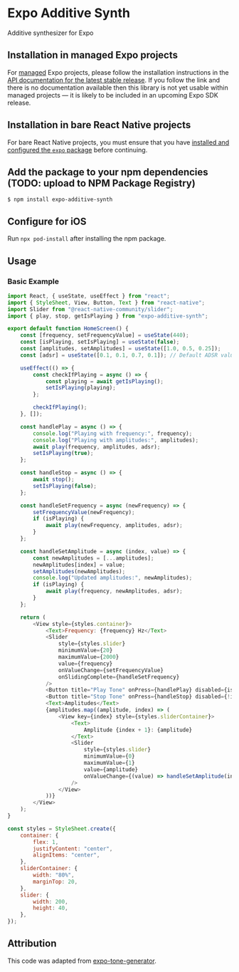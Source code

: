 # Expo Additive Synth

Additive synthesizer for Expo

## Installation in managed Expo projects

For [managed](https://docs.expo.dev/versions/latest/introduction/managed-vs-bare/) Expo projects, please follow the installation instructions in the [API documentation for the latest stable release](#api-documentation). If you follow the link and there is no documentation available then this library is not yet usable within managed projects &mdash; it is likely to be included in an upcoming Expo SDK release.

## Installation in bare React Native projects

For bare React Native projects, you must ensure that you have [installed and configured the `expo` package](https://docs.expo.dev/bare/installing-expo-modules/) before continuing.

## Add the package to your npm dependencies (TODO: upload to NPM Package Registry)

    $ npm install expo-additive-synth


## Configure for iOS

Run `npx pod-install` after installing the npm package.

## Usage

### Basic Example

```javascript
import React, { useState, useEffect } from "react";
import { StyleSheet, View, Button, Text } from "react-native";
import Slider from "@react-native-community/slider";
import { play, stop, getIsPlaying } from "expo-additive-synth";

export default function HomeScreen() {
	const [frequency, setFrequencyValue] = useState(440);
	const [isPlaying, setIsPlaying] = useState(false);
	const [amplitudes, setAmplitudes] = useState([1.0, 0.5, 0.25]);
	const [adsr] = useState([0.1, 0.1, 0.7, 0.1]); // Default ADSR values

	useEffect(() => {
		const checkIfPlaying = async () => {
			const playing = await getIsPlaying();
			setIsPlaying(playing);
		};

		checkIfPlaying();
	}, []);

	const handlePlay = async () => {
		console.log("Playing with frequency:", frequency);
		console.log("Playing with amplitudes:", amplitudes);
		await play(frequency, amplitudes, adsr);
		setIsPlaying(true);
	};

	const handleStop = async () => {
		await stop();
		setIsPlaying(false);
	};

	const handleSetFrequency = async (newFrequency) => {
		setFrequencyValue(newFrequency);
		if (isPlaying) {
			await play(newFrequency, amplitudes, adsr);
		}
	};

	const handleSetAmplitude = async (index, value) => {
		const newAmplitudes = [...amplitudes];
		newAmplitudes[index] = value;
		setAmplitudes(newAmplitudes);
		console.log("Updated amplitudes:", newAmplitudes);
		if (isPlaying) {
			await play(frequency, newAmplitudes, adsr);
		}
	};

	return (
		<View style={styles.container}>
			<Text>Frequency: {frequency} Hz</Text>
			<Slider
				style={styles.slider}
				minimumValue={20}
				maximumValue={2000}
				value={frequency}
				onValueChange={setFrequencyValue}
				onSlidingComplete={handleSetFrequency}
			/>
			<Button title="Play Tone" onPress={handlePlay} disabled={isPlaying} />
			<Button title="Stop Tone" onPress={handleStop} disabled={!isPlaying} />
			<Text>Amplitudes</Text>
			{amplitudes.map((amplitude, index) => (
				<View key={index} style={styles.sliderContainer}>
					<Text>
						Amplitude {index + 1}: {amplitude}
					</Text>
					<Slider
						style={styles.slider}
						minimumValue={0}
						maximumValue={1}
						value={amplitude}
						onValueChange={(value) => handleSetAmplitude(index, value)}
					/>
				</View>
			))}
		</View>
	);
}

const styles = StyleSheet.create({
	container: {
		flex: 1,
		justifyContent: "center",
		alignItems: "center",
	},
	sliderContainer: {
		width: "80%",
		marginTop: 20,
	},
	slider: {
		width: 200,
		height: 40,
	},
});
```

## Attribution

This code was adapted from [expo-tone-generator](https://github.com/bedrich-schindler/expo-tone-generator).

